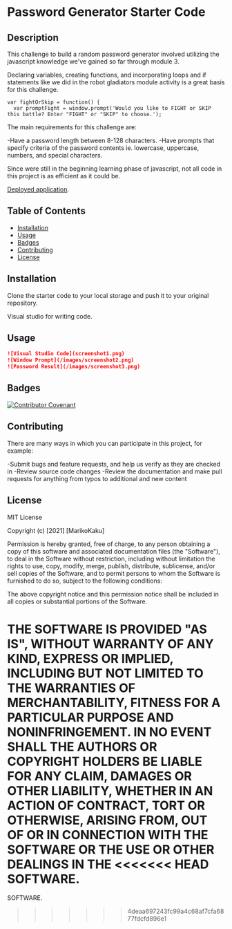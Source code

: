 # Password Generator Starter Code

## Description

This challenge to build a random password generator involved utilizing the javascript knowledge we've gained so far through module 3. 

Declaring variables, creating functions, and incorporating loops and if statements like we did in the robot gladiators module activity is a great basis for this challenge. 

```
var fightOrSkip = function() {
  var promptFight = window.prompt('Would you like to FIGHT or SKIP this battle? Enter "FIGHT" or "SKIP" to choose.');
```

The main requirements for this challenge are:

-Have a password length between 8-128 characters.
-Have prompts that specify criteria of the password contents ie. lowercase, uppercase, numbers, and special characters. 

Since were still in the beginning learning phase of javascript, not all code in this project is as efficient as it could be. 


 [Deployed application](https://marikokaku.github.io/password-generator/).


## Table of Contents 

* [Installation](#installation)
* [Usage](#usage)
* [Badges](#badges)
* [Contributing](#contributing)
* [License](#license)


## Installation

Clone the starter code to your local storage and push it to your original repository. 

Visual studio for writing code. 


## Usage

```md
![Visual Studio Code](screenshot1.png)
![Window Prompt](/images/screenshot2.png)
![Password Result](/images/screenshot3.png)
```

## Badges

[![Contributor Covenant](https://img.shields.io/badge/Contributor%20Covenant-2.1-4baaaa.svg)](code_of_conduct.md)



## Contributing 

There are many ways in which you can participate in this project, for example:

-Submit bugs and feature requests, and help us verify as they are checked in
-Review source code changes
-Review the documentation and make pull requests for anything from typos to additional and new content


## License

MIT License

Copyright (c) [2021] [MarikoKaku]

Permission is hereby granted, free of charge, to any person obtaining a copy
of this software and associated documentation files (the "Software"), to deal
in the Software without restriction, including without limitation the rights
to use, copy, modify, merge, publish, distribute, sublicense, and/or sell
copies of the Software, and to permit persons to whom the Software is
furnished to do so, subject to the following conditions:

The above copyright notice and this permission notice shall be included in all
copies or substantial portions of the Software.

THE SOFTWARE IS PROVIDED "AS IS", WITHOUT WARRANTY OF ANY KIND, EXPRESS OR
IMPLIED, INCLUDING BUT NOT LIMITED TO THE WARRANTIES OF MERCHANTABILITY,
FITNESS FOR A PARTICULAR PURPOSE AND NONINFRINGEMENT. IN NO EVENT SHALL THE
AUTHORS OR COPYRIGHT HOLDERS BE LIABLE FOR ANY CLAIM, DAMAGES OR OTHER
LIABILITY, WHETHER IN AN ACTION OF CONTRACT, TORT OR OTHERWISE, ARISING FROM,
OUT OF OR IN CONNECTION WITH THE SOFTWARE OR THE USE OR OTHER DEALINGS IN THE
<<<<<<< HEAD
SOFTWARE.
=======
SOFTWARE.
>>>>>>> 4deaa697243fc99a4c68af7cfa6877fdcfd896e1
